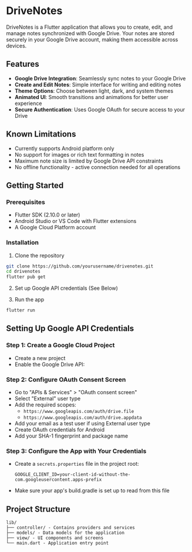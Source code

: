 # DriveNotes

DriveNotes is a Flutter application that allows you to create, edit, and manage notes synchronized with Google Drive. Your notes are stored securely in your Google Drive account, making them accessible across devices.

## Features

- **Google Drive Integration**: Seamlessly sync notes to your Google Drive
- **Create and Edit Notes**: Simple interface for writing and editing notes
- **Theme Options**: Choose between light, dark, and system themes
- **Animated UI**: Smooth transitions and animations for better user experience
- **Secure Authentication**: Uses Google OAuth for secure access to your Drive

## Known Limitations

- Currently supports Android platform only
- No support for images or rich text formatting in notes
- Maximum note size is limited by Google Drive API constraints
- No offline functionality - active connection needed for all operations
  
## Getting Started

### Prerequisites

- Flutter SDK (2.10.0 or later)
- Android Studio or VS Code with Flutter extensions
- A Google Cloud Platform account

### Installation

1. Clone the repository
```bash
git clone https://github.com/yourusername/drivenotes.git
cd drivenotes
flutter pub get
```

2. Set up Google API credentials (See Below)

3. Run the app
```bash
flutter run
```

## Setting Up Google API Credentials

### Step 1: Create a Google Cloud Project
- Create a new project
- Enable the Google Drive API:

### Step 2: Configure OAuth Consent Screen
- Go to "APIs & Services" > "OAuth consent screen"
- Select "External" user type
- Add the required scopes:
  - `https://www.googleapis.com/auth/drive.file`
  - `https://www.googleapis.com/auth/drive.appdata`
- Add your email as a test user if using External user type
- Create OAuth credentials for Android
- Add your SHA-1 fingerprint and package name
  
### Step 3: Configure the App with Your Credentials
- Create a `secrets.properties` file in the project root:
  ```
  GOOGLE_CLIENT_ID=your-client-id-without-the-com.googleusercontent.apps-prefix
  ```
- Make sure your app's build.gradle is set up to read from this file

## Project Structure
```
lib/
├── controller/ - Contains providers and services
├── models/ - Data models for the application
├── view/ - UI components and screens
└── main.dart - Application entry point
```
